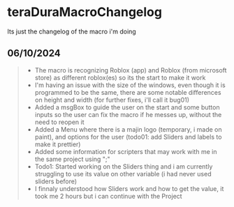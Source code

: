 # teraDuraMacroChangelog
Its just the changelog of the macro i'm doing
## 06/10/2024
> * The macro is recognizing Roblox (app) and Roblox (from microsoft store) as different roblox(es) so its the start to make it work
> * I'm having an issue with the size of the windows, even though it is programmed to be the same, there are some notable differences on height and width (for further fixes, i'll call it bug01)
> * Added a msgBox to guide the user on the start and some button inputs so the user can fix the macro if he messes up, without the need to reopen it
> * Added a Menu where there is a majin logo (temporary, i made on paint), and options for the user (todo01: add Sliders and labels to make it prettier)
> * Added some information for scripters that may work with me in the same project using ";"
> * Todo1: Started working on the Sliders thing and i am currently struggling to use its value on other variable (i had never used sliders before)
> * I finnaly understood how Sliders work and how to get the value, it took me 2 hours but i can continue with the Project
